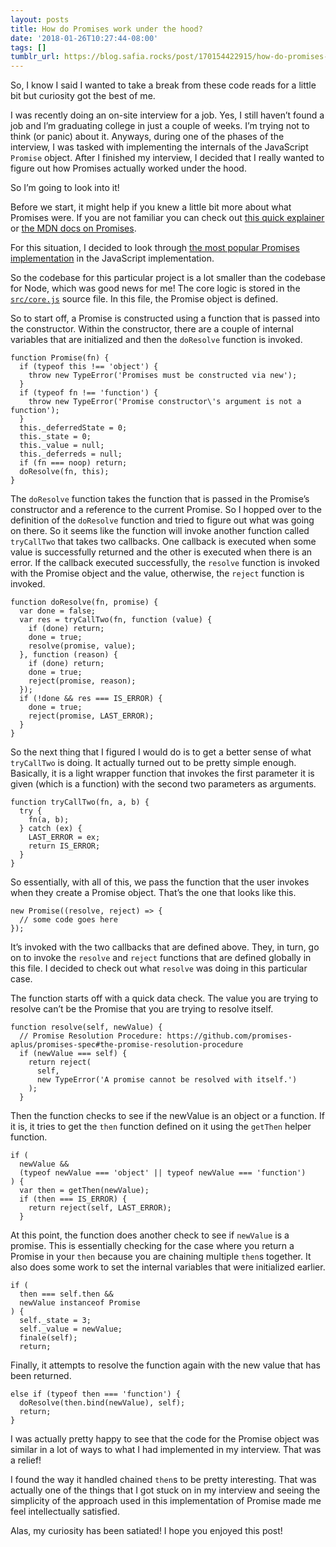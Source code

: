 ```yaml
---
layout: posts
title: How do Promises work under the hood?
date: '2018-01-26T10:27:44-08:00'
tags: []
tumblr_url: https://blog.safia.rocks/post/170154422915/how-do-promises-work-under-the-hood
---
```

So, I know I said I wanted to take a break from these code reads for a little bit but curiosity got the best of me.

I was recently doing an on-site interview for a job. Yes, I still haven’t found a job and I’m graduating college in just a couple of weeks. I’m trying not to think (or panic) about it. Anyways, during one of the phases of the interview, I was tasked with implementing the internals of the JavaScript `Promise` object. After I finished my interview, I decided that I really wanted to figure out how Promises actually worked under the hood.

So I’m going to look into it!

Before we start, it might help if you knew a little bit more about what Promises were. If you are not familiar you can check out [this quick explainer](https://www.promisejs.org) or [the MDN docs on Promises](https://developer.mozilla.org/en-US/docs/Web/JavaScript/Reference/Global_Objects/Promise).

For this situation, I decided to look through [the most popular Promises implementation](https://github.com/then/promise) in the JavaScript implementation.

So the codebase for this particular project is a lot smaller than the codebase for Node, which was good news for me! The core logic is stored in the [`src/core.js`](https://github.com/then/promise/blob/bbf5c443af8fbf1992dc669c8f0868fba6dbd428/src/core.js) source file. In this file, the Promise object is defined.

So to start off, a Promise is constructed using a function that is passed into the constructor. Within the constructor, there are a couple of internal variables that are initialized and then the `doResolve` function is invoked.

    function Promise(fn) {
      if (typeof this !== 'object') {
        throw new TypeError('Promises must be constructed via new');
      }
      if (typeof fn !== 'function') {
        throw new TypeError('Promise constructor\'s argument is not a function');
      }
      this._deferredState = 0;
      this._state = 0;
      this._value = null;
      this._deferreds = null;
      if (fn === noop) return;
      doResolve(fn, this);
    }

The `doResolve` function takes the function that is passed in the Promise’s constructor and a reference to the current Promise. So I hopped over to the definition of the `doResolve` function and tried to figure out what was going on there. So it seems like the function will invoke another function called `tryCallTwo` that takes two callbacks. One callback is executed when some value is successfully returned and the other is executed when there is an error. If the callback executed successfully, the `resolve` function is invoked with the Promise object and the value, otherwise, the `reject` function is invoked.

    function doResolve(fn, promise) {
      var done = false;
      var res = tryCallTwo(fn, function (value) {
        if (done) return;
        done = true;
        resolve(promise, value);
      }, function (reason) {
        if (done) return;
        done = true;
        reject(promise, reason);
      });
      if (!done && res === IS_ERROR) {
        done = true;
        reject(promise, LAST_ERROR);
      }
    }

So the next thing that I figured I would do is to get a better sense of what `tryCallTwo` is doing. It actually turned out to be pretty simple enough. Basically, it is a light wrapper function that invokes the first parameter it is given (which is a function) with the second two parameters as arguments.

    function tryCallTwo(fn, a, b) {
      try {
        fn(a, b);
      } catch (ex) {
        LAST_ERROR = ex;
        return IS_ERROR;
      }
    }

So essentially, with all of this, we pass the function that the user invokes when they create a Promise object. That’s the one that looks like this.

    new Promise((resolve, reject) => {
      // some code goes here
    });

It’s invoked with the two callbacks that are defined above. They, in turn, go on to invoke the `resolve` and `reject` functions that are defined globally in this file. I decided to check out what `resolve` was doing in this particular case.

The function starts off with a quick data check. The value you are trying to resolve can’t be the Promise that you are trying to resolve itself.

    function resolve(self, newValue) {
      // Promise Resolution Procedure: https://github.com/promises-aplus/promises-spec#the-promise-resolution-procedure
      if (newValue === self) {
        return reject(
          self,
          new TypeError('A promise cannot be resolved with itself.')
        );
      }

Then the function checks to see if the newValue is an object or a function. If it is, it tries to get the `then` function defined on it using the `getThen` helper function.

    if (
      newValue &&
      (typeof newValue === 'object' || typeof newValue === 'function')
    ) {
      var then = getThen(newValue);
      if (then === IS_ERROR) {
        return reject(self, LAST_ERROR);
      }

At this point, the function does another check to see if `newValue` is a promise. This is essentially checking for the case where you return a Promise in your `then` because you are chaining multiple `then`s together. It also does some work to set the internal variables that were initialized earlier.

    if (
      then === self.then &&
      newValue instanceof Promise
    ) {
      self._state = 3;
      self._value = newValue;
      finale(self);
      return;

Finally, it attempts to resolve the function again with the new value that has been returned.

    else if (typeof then === 'function') {
      doResolve(then.bind(newValue), self);
      return;
    }

I was actually pretty happy to see that the code for the Promise object was similar in a lot of ways to what I had implemented in my interview. That was a relief!

I found the way it handled chained `then`s to be pretty interesting. That was actually one of the things that I got stuck on in my interview and seeing the simplicity of the approach used in this implementation of Promise made me feel intellectually satisfied.

Alas, my curiosity has been satiated! I hope you enjoyed this post!

